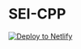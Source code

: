 # SEI-CPP

<a href="https://app.netlify.com/start/deploy?repository=https://github.com/ozora-ogino/sei-cpp" target="_blank"><img src="https://www.netlify.com/img/deploy/button.svg" alt="Deploy to Netlify"></a>